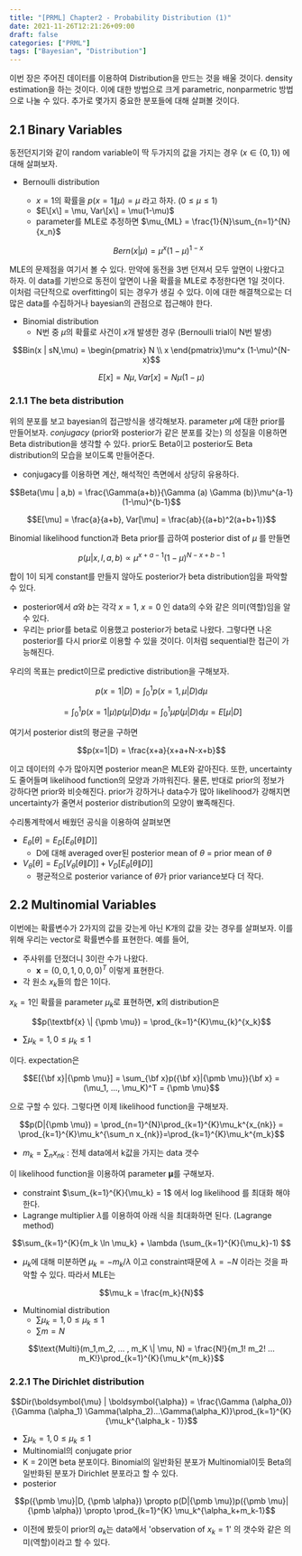```yaml
---
title: "[PRML] Chapter2 - Probability Distribution (1)"
date: 2021-11-26T12:21:26+09:00
draft: false
categories: ["PRML"]
tags: ["Bayesian", "Distribution"]
---
```


이번 장은 주어진 데이터를 이용하여 Distribution을 만드는 것을 배울 것이다. density estimation을 하는 것이다. 이에 대한 방법으로 크게 parametric, nonparmetric 방법으로 나눌 수 있다. 추가로 몇가지 중요한 분포들에 대해 살펴볼 것이다.

<!--more-->

## 2.1 Binary Variables
동전던지기와 같이 random variable이 딱 두가지의 값을 가지는 경우 ($x \in \{0,1\}$) 에 대해 살펴보자.

- Bernoulli distribution
  - $x=1$의 확률을 $p(x=1 \| \mu) = \mu$ 라고 하자. ($0\le \mu \le 1$)
  - $E\[x\] = \mu, Var\[x\] = \mu(1-\mu)$
  - parameter를 MLE로 추정하면 $\mu_{ML} = \frac{1}{N}\sum_{n=1}^{N}{x_n}$

  $$Bern(x | \mu) = \mu^x (1- \mu)^{1-x}$$

MLE의 문제점을 여기서 볼 수 있다. 만약에 동전을 3번 던져서 모두 앞면이 나왔다고 하자. 이 data를 기반으로 동전이 앞면이 나올 확률을 MLE로 추정한다면 1일 것이다. 이처럼 극단적으로 overfitting이 되는 경우가 생길 수 있다. 이에 대한 해결책으로는 더 많은 data를 수집하거나 bayesian의 관점으로 접근해야 한다.

- Binomial distribution
  - N번 중 $\mu$의 확률로 사건이 $x$개 발생한 경우 (Bernoulli trial이 N번 발생)

$$Bin(x | sN,\mu) = \begin{pmatrix}  N \\ x  \end{pmatrix}\mu^x (1-\mu)^{N-x}$$

$$E[x] =N \mu, Var[x] =N \mu(1-\mu)$$

### 2.1.1 The beta distribution
위의 분포를 보고 bayesian의 접근방식을 생각해보자. parameter $\mu$에 대한 prior를 만들어보자. *conjugacy* (prior와 posterior가 같은 분포를 갖는) 의 성질을 이용하면 Beta distribution을 생각할 수 있다. prior도 Beta이고 posterior도 Beta distribution의 모습을 보이도록 만들어준다.
- conjugacy를 이용하면 계산, 해석적인 측면에서 상당히 유용하다.

$$Beta(\mu | a,b) = \frac{\Gamma(a+b)}{\Gamma (a) \Gamma (b)}\mu^{a-1}(1-\mu)^{b-1}$$

$$E[\mu] = \frac{a}{a+b}, Var[\mu] = \frac{ab}{(a+b)^2(a+b+1)}$$  

Binomial likelihood function과 Beta prior를 곱하여 posterior dist of $\mu$ 를 만들면

$$p(\mu | x,l,a,b) \propto \mu^{x+a-1} (1-\mu)^{N-x+b-1}$$

합이 1이 되게 constant를 만들지 않아도 posterior가 beta distribution임을 파악할 수 있다.

- posterior에서 $a$와 $b$는 각각 $x=1$, $x=0$ 인 data의 수와 같은 의미(역할)임을 알 수 있다.
- 우리는 prior를 beta로 이용했고 posterior가 beta로 나왔다. 그렇다면 나온 posterior를 다시 prior로 이용할 수 있을 것이다. 이처럼 sequential한 접근이 가능해진다.

우리의 목표는 predict이므로 predictive distribution을 구해보자.

$$p(x=1 | D) = \int_{0}^{1} p(x=1,\mu | D)d\mu$$

$$= \int_{0}^{1} p(x=1 | \mu)p(\mu | D)d\mu = \int_{0}^{1}\mu p(\mu | D)d\mu = E[\mu | D]$$

여기서 posterior dist의 평균을 구하면

$$p(x=1|D) = \frac{x+a}{x+a+N-x+b}$$

이고 데이터의 수가 많아지면 posterior mean은 MLE와 같아진다. 또한, uncertainty도 줄어들며 likelihood function의 모양과 가까워진다. 물론, 반대로 prior의 정보가 강하다면 prior와 비슷해진다. prior가 강하거나 data수가 많아 likelihood가 강해지면 uncertainty가 줄면서 posterior distribution의 모양이  뾰족해진다.

수리통계학에서 배웠던 공식을 이용하여 살펴보면
- $E_{\theta}[\theta] = E_{D}[E_{\theta}[\theta\|D]]$
  - D에 대해 averaged over된 posterior mean of $\theta$ = prior mean of $\theta$
- $V_{\theta}[\theta] = E_{D}[V_{\theta}[\theta\|D]]+V_{D}[E_{\theta}[\theta\|D]]$
  - 평균적으로 posterior variance of $\theta$가 prior variance보다 더 작다.

## 2.2 Multinomial Variables
이번에는 확률변수가 2가지의 값을 갖는게 아닌 K개의 값을 갖는 경우를 살펴보자. 이를 위해 우리는 vector로 확률변수를 표현한다. 예를 들어,
- 주사위를 던졌더니 3이란 수가 나왔다.
  - $\textbf{x} = (0,0,1,0,0,0)^T$ 이렇게 표현한다.
- 각 원소 $x_k$들의 합은 1이다.

$x_k=1$인 확률을 parameter $\mu_k$로 표현하면, $\textbf{x}$의 distribution은

$$p(\textbf{x} \| {\pmb \mu}) = \prod_{k=1}^{K}\mu_{k}^{x_k}$$

- $\sum \mu_k = 1, 0\le\mu_k\le 1$

이다. expectation은

$$E[{\bf x}|{\pmb \mu}] = \sum_{\bf x}p({\bf x}|{\pmb \mu}){\bf x} = (\mu_1, ..., \mu_K)^T = {\pmb \mu}$$

으로 구할 수 있다. 그렇다면 이제 likelihood function을 구해보자.

$$p(D|{\pmb \mu}) = \prod_{n=1}^{N}\prod_{k=1}^{K}\mu_k^{x_{nk}} = \prod_{k=1}^{K}\mu_k^{\sum_n x_{nk}}=\prod_{k=1}^{K}\mu_k^{m_k}$$

- $m_k = \sum_{n} x_{nk}$ : 전체 data에서 k값을 가지는 data 갯수

이 likelihood function을 이용하여 parameter ${\pmb \mu}$를 구해보자.
-  constraint $\sum_{k=1}^{K}{\mu_k} = 1$ 에서 log likelihood 를 최대화 해야 한다.
- Lagrange multiplier $\lambda$를 이용하여 아래 식을 최대화하면 된다. (Lagrange method)

$$\sum_{k=1}^{K}{m_k \ln \mu_k} + \lambda (\sum_{k=1}^{K}{\mu_k}-1) $$

- $\mu_k$에 대해 미분하면 $\mu_k = - m_k / \lambda$ 이고 constraint때문에 $\lambda = - N$ 이라는 것을 파악할 수 있다. 따라서 MLE는

$$\mu_k = \frac{m_k}{N}$$

- Multinomial distribution
  - $\sum \mu_k = 1, 0\le\mu_k\le 1$
  - $\sum m = N$

$$\text{Multi}(m_1,m_2, ... , m_K \| \mu, N) = \frac{N!}{m_1! m_2! ... m_K!}\prod_{k=1}^{K}{\mu_k^{m_k}}$$


### 2.2.1 The Dirichlet distribution

$$Dir(\boldsymbol{\mu} | \boldsymbol{\alpha}) = \frac{\Gamma (\alpha_0)}{\Gamma (\alpha_1) \Gamma(\alpha_2)...\Gamma(\alpha_K)}\prod_{k=1}^{K}{\mu_k^{\alpha_k - 1}}$$

- $\sum \mu_k = 1, 0\le\mu_k\le 1$
- Multinomial의 conjugate prior
- K = 2이면 beta 분포이다. Binomial의 일반화된 분포가 Multinomial이듯 Beta의 일반화된 분포가 Dirichlet 분포라고 할 수 있다.
- posterior

$$p({\pmb \mu}|D, {\pmb \alpha}) \propto p(D|{\pmb \mu})p({\pmb \mu}|{\pmb \alpha}) \propto \prod_{k=1}^{K} \mu_k^{\alpha_k+m_k-1}$$

- 이전에 봤듯이 prior의 $a_k$는 data에서 'observation of $x_k=1$' 의 갯수와 같은 의미(역할)이라고 할 수 있다.
